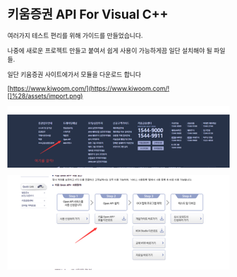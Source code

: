 # 키움증권 API For Visual C++

여러가지 테스트 편리를 위해 가이드를 만들었습니다.

나중에 새로운 프로젝트 만들고 붙여서 쉽게 사용이 가능하게끔 일단 설치해야 될 파일들.

일단 키움증권 사이트에가서 모듈을 다운로드 합니다

[https://www.kiwoom.com/](https://www.kiwoom.com/![]%28/assets/import.png)

![](/assets/import.png)

![](/assets/import1.png)

